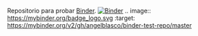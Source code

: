 
Repositorio para probar [Binder](https://mybinder.org/).
[![Binder](https://mybinder.org/badge_logo.svg)](https://mybinder.org/v2/gh/angelblasco/binder-test-repo/master)
.. image:: https://mybinder.org/badge_logo.svg
 :target: https://mybinder.org/v2/gh/angelblasco/binder-test-repo/master
